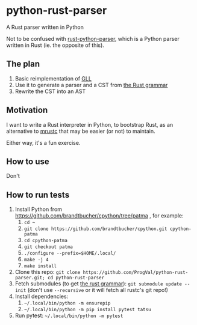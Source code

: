 # python-rust-parser
A Rust parser written in Python

Not to be confused with [rust-python-parser](https://github.com/ProgVal/rust-python-parser/),
which is a Python parser written in Rust (ie. the opposite of this).

## The plan

1. Basic reimplementation of [GLL](https://github.com/rust-lang/gll)
2. Use it to generate a parser and a CST from [the Rust grammar](https://github.com/rust-lang/wg-grammar)
3. Rewrite the CST into an AST

## Motivation

I want to write a Rust interpreter in Python, to bootstrap Rust, as
an alternative to [mrustc](https://github.com/thepowersgang/mrustc/) that
may be easier (or not) to maintain.

Either way, it's a fun exercise.

## How to use

Don't

## How to run tests

1. Install Python from https://github.com/brandtbucher/cpython/tree/patma , for example:
   1. `cd ~`
   2. `git clone https://github.com/brandtbucher/cpython.git cpython-patma`
   3. `cd cpython-patma`
   4. `git checkout patma`
   5. `./configure --prefix=$HOME/.local/`
   6. `make -j 4`
   7. `make install`
2. Clone this repo: `git clone https://github.com/ProgVal/python-rust-parser.git; cd python-rust-parser`
3. Fetch submodules (to get [the rust grammar](https://github.com/rust-lang/wg-grammar/tree/master/grammar)): `git submodule update --init` (don't use `--recursive` or it will fetch all rustc's git repo!)
4. Install dependencies:
   1. `~/.local/bin/python -m ensurepip`
   2. `~/.local/bin/python -m pip install pytest tatsu`
5. Run pytest: `~/.local/bin/python -m pytest`
